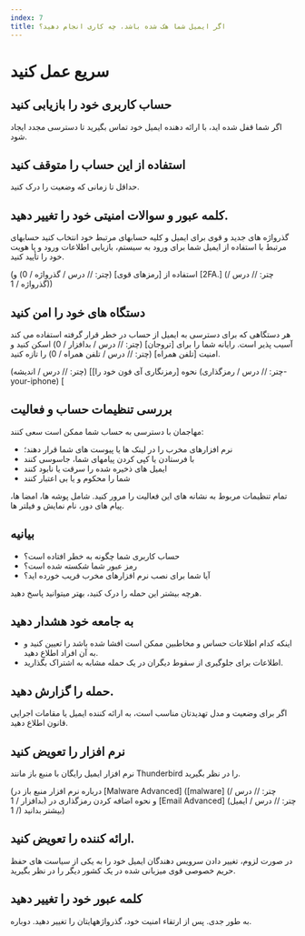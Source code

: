 ```yaml
---
index: 7
title: اگر ایمیل شما هک شده باشد، چه کاری انجام دهید؟
---
```

# سریع عمل کنید

## حساب کاربری خود را بازیابی کنید

اگر شما قفل شده اید، با ارائه دهنده ایمیل خود تماس بگیرید تا دسترسی مجدد ایجاد شود.

##  استفاده از این حساب را متوقف کنید

حداقل تا زمانی که وضعیت را درک کنید.

## کلمه عبور و سوالات امنیتی خود را تغییر دهید.

گذرواژه های جدید و قوی برای ایمیل و کلیه حسابهای مرتبط خود انتخاب کنید حسابهای مرتبط با استفاده از ایمیل شما برای ورود به سیستم، بازیابی اطلاعات ورود و یا هویت خود را تأیید کنید.

(استفاده از [رمزهای قوی] (چتر: // درس / گذرواژه / 0) و [2FA.] (چتر: // درس / گذرواژه / 1))

## دستگاه های خود را امن کنید

هر دستگاهی که برای دسترسی به ایمیل از حساب در خطر قرار گرفته استفاده می کند آسیب پذیر است. رایانه شما را برای [تروجان] (چتر: // درس / بدافزار / 0) اسکن کنید و امنیت [تلفن همراه] (چتر: // درس / تلفن همراه / 0) را تازه کنید.

(چتر: // درس / اندیشه) [نحوه [رمزنگاری آی فون خود را] (چتر: // درس / رمزگذاری-your-iphone) [

## بررسی تنظیمات حساب و فعالیت

مهاجمان با دسترسی به حساب شما ممکن است سعی کنند:

*   نرم افزارهای مخرب را در لینک ها یا پیوست های شما قرار دهند؛
*   با فرستادن یا کپی کردن پیامهای شما، جاسوسی کنند
*   ایمیل های ذخیره شده را سرقت یا نابود کنند
*   شما را محکوم و یا بی اعتبار کنند

تمام تنظیمات مربوط به نشانه های این فعالیت را مرور کنید. شامل پوشه ها، امضا ها، پیام های دور، نام نمایش و فیلتر ها.

## بیانیه

*   حساب کاربری شما چگونه به خطر افتاده است؟
*   رمز عبور شما شکسته شده است؟
*   آیا شما برای نصب نرم افزارهای مخرب فریب خورده اید؟

هرچه بیشتر این حمله را درک کنید، بهتر میتوانید پاسخ دهید.

## به جامعه خود هشدار دهید

*   اینکه کدام اطلاعات حساس و مخاطبین ممکن است افشا شده باشد را تعیین  کنید و به آن افراد اطلاع دهید.
*    اطلاعات برای جلوگیری از سقوط دیگران در یک حمله مشابه به اشتراک بگذارید.

## حمله را گزارش دهید.

اگر برای وضعیت و مدل تهدیدتان مناسب است، به ارائه کننده ایمیل یا مقامات اجرایی قانون اطلاع دهید.

##  نرم افزار را تعویض کنید

نرم افزار ایمیل رایگان با منبع باز مانند Thunderbird را در نظر بگیرید.

(درباره نرم افزار منبع باز در [Malware Advanced] ([malware] (چتر: // درس / بدافزار / 1) و نحوه اضافه کردن رمزگذاری در [Email Advanced] (چتر: // درس / ایمیل / 1) بیشتر بدانید)

## ارائه کننده را تعویض کنید.

در صورت لزوم، تغییر دادن سرویس دهندگان ایمیل خود را به یکی از سیاست های حفظ حریم خصوصی قوی میزبانی شده در یک کشور دیگر را در نظر بگیرید.

## کلمه عبور خود را تغییر دهید

به طور جدی. پس از ارتقاء امنیت خود، گذرواژههایتان را تغییر دهید. دوباره.
